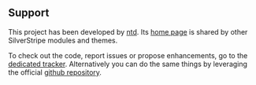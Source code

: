 Support
-------

This project has been developed by [ntd](mailto:ntd@entidi.it). Its
[home page](http://silverstripe.entidi.com/themes) is shared by other
SilverStripe modules and themes.

To check out the code, report issues or propose enhancements, go to the
[dedicated tracker](http://dev.entidi.com/p/silverstrap).
Alternatively you can do the same things by leveraging the official
[github repository](https://github.com/ntd/silverstrap).
